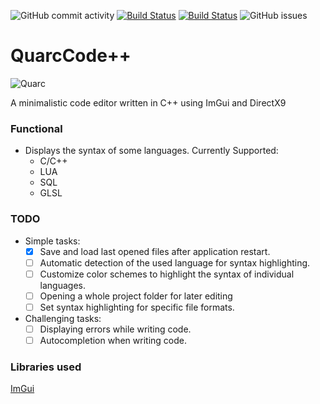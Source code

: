 
![GitHub commit activity](https://img.shields.io/github/commit-activity/m/pers0na2/QuarcCode?style=for-the-badge)
[![Build Status](https://img.shields.io/github/forks/pers0na2/QuarcCode.svg?style=for-the-badge)](https://github.com/pers0na2/QuarcCode)
[![Build Status](https://img.shields.io/github/stars/pers0na2/QuarcCode.svg?style=for-the-badge)](https://github.com/pers0na2/QuarcCode)
![GitHub issues](https://img.shields.io/github/issues/pers0na2/QuarcCode?style=for-the-badge)

# QuarcCode++

![Quarc](https://i.imgur.com/4IDI5pR.png)

 A minimalistic code editor written in C++ using ImGui and DirectX9
 
### Functional
- Displays the syntax of some languages. Currently Supported:
  - С/C++
  - LUA
  - SQL
  - GLSL

### TODO
- Simple tasks:
  - [X] Save and load last opened files after application restart.
  - [ ] Automatic detection of the used language for syntax highlighting.
  - [ ] Customize color schemes to highlight the syntax of individual languages.
  - [ ] Opening a whole project folder for later editing
  - [ ] Set syntax highlighting for specific file formats.
- Challenging tasks:
  - [ ] Displaying errors while writing code.
  - [ ] Autocompletion when writing code.

### Libraries used

[ImGui](https://github.com/ocornut/imgui)
